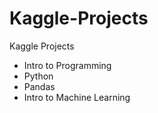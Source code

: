 # Kaggle-Projects
Kaggle Projects

- Intro to Programming
- Python
- Pandas
- Intro to Machine Learning

